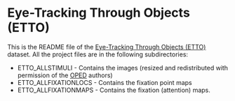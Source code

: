 # Eye-Tracking Through Objects (ETTO)

This is the README file of the [Eye-Tracking Through Objects (ETTO)](https://link.springer.com/chapter/10.1007/978-3-319-68548-9_18) dataset.
All the project files are in the following subdirectories:

* ETTO_ALLSTIMULI - Contains the images (resized and redistributed with permission of the [OPED](http://www.cvl.isy.liu.se/research/objrec/posedb/) authors)
* ETTO_ALLFIXATIONLOCS - Contains the fixation point maps
* ETTO_ALLFIXATIONMAPS - Contains the fixation (attention) maps.